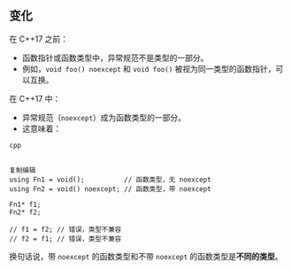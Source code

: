 ## 变化

在 C++17 之前：

- 函数指针或函数类型中，异常规范不是类型的一部分。
- 例如，`void foo() noexcept` 和 `void foo()` 被视为同一类型的函数指针，可以互换。

在 C++17 中：

- 异常规范（`noexcept`）成为函数类型的一部分。
- 这意味着：

```
cpp


复制编辑
using Fn1 = void();          // 函数类型，无 noexcept
using Fn2 = void() noexcept; // 函数类型，带 noexcept

Fn1* f1;
Fn2* f2;

// f1 = f2; // 错误，类型不兼容
// f2 = f1; // 错误，类型不兼容
```

换句话说，带 `noexcept` 的函数类型和不带 `noexcept` 的函数类型是**不同的类型**。